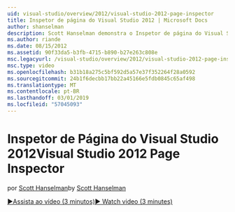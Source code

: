 ```yaml
---
uid: visual-studio/overview/2012/visual-studio-2012-page-inspector
title: Inspetor de página do Visual Studio 2012 | Microsoft Docs
author: shanselman
description: Scott Hanselman demonstra o Inspetor de página do Visual Studio 2012.
ms.author: riande
ms.date: 08/15/2012
ms.assetid: 90f33da5-b3fb-4715-b890-b27e263c808e
msc.legacyurl: /visual-studio/overview/2012/visual-studio-2012-page-inspector
msc.type: video
ms.openlocfilehash: b31b18a275c5bf592d5a57e37f352264f28a0592
ms.sourcegitcommit: 24b1f6decbb17bb22a45166e5fdb0845c65af498
ms.translationtype: MT
ms.contentlocale: pt-BR
ms.lasthandoff: 03/01/2019
ms.locfileid: "57045093"
---
```

<a name="visual-studio-2012-page-inspector"></a><span data-ttu-id="9d5be-103">Inspetor de Página do Visual Studio 2012</span><span class="sxs-lookup"><span data-stu-id="9d5be-103">Visual Studio 2012 Page Inspector</span></span>
====================
<span data-ttu-id="9d5be-104">por [Scott Hanselman](https://github.com/shanselman)</span><span class="sxs-lookup"><span data-stu-id="9d5be-104">by [Scott Hanselman](https://github.com/shanselman)</span></span>

[<span data-ttu-id="9d5be-105">&#9654;Assista ao vídeo (3 minutos)</span><span class="sxs-lookup"><span data-stu-id="9d5be-105">&#9654; Watch video (3 minutes)</span></span>](https://channel9.msdn.com/Blogs/ASP-NET-Site-Videos/visual-studio-2012-page-inspector)
